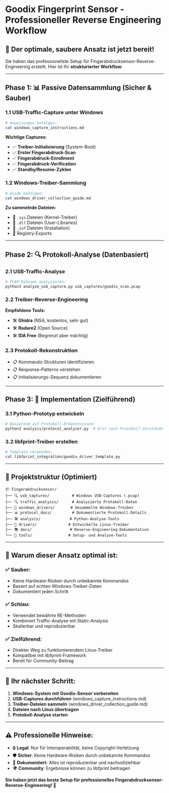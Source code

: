 # Goodix Fingerprint Sensor - Professioneller Reverse Engineering Workflow

## 🎯 **Der optimale, saubere Ansatz ist jetzt bereit!**

Sie haben das professionellste Setup für Fingerabdrucksensor-Reverse-Engineering erstellt. Hier ist Ihr **strukturierter Workflow**:

---

## Phase 1: 📊 **Passive Datensammlung** (Sicher & Sauber)

### 1.1 USB-Traffic-Capture unter Windows
```bash
# Anweisungen befolgen:
cat windows_capture_instructions.md
```

**Wichtige Captures:**
- ✅ **Treiber-Initialisierung** (System-Boot)
- ✅ **Erster Fingerabdruck-Scan**
- ✅ **Fingerabdruck-Enrollment** 
- ✅ **Fingerabdruck-Verification**
- ✅ **Standby/Resume-Zyklen**

### 1.2 Windows-Treiber-Sammlung
```bash
# Guide befolgen:
cat windows_driver_collection_guide.md
```

**Zu sammelnde Dateien:**
- 📁 `.sys` Dateien (Kernel-Treiber)
- 📁 `.dll` Dateien (User-Libraries)
- 📁 `.inf` Dateien (Installation)
- 📁 Registry-Exports

---

## Phase 2: 🔍 **Protokoll-Analyse** (Datenbasiert)

### 2.1 USB-Traffic-Analyse
```bash
# PCAP-Dateien analysieren:
python3 analyze_usb_capture.py usb_captures/goodix_scan.pcap
```

### 2.2 Treiber-Reverse-Engineering
**Empfohlene Tools:**
- 🛠️ **Ghidra** (NSA, kostenlos, sehr gut)
- 🛠️ **Radare2** (Open Source)
- 🛠️ **IDA Free** (Begrenzt aber mächtig)

### 2.3 Protokoll-Rekonstruktion
- 📋 Kommando-Strukturen identifizieren
- 📋 Response-Patterns verstehen
- 📋 Initialisierungs-Sequenz dokumentieren

---

## Phase 3: 🚀 **Implementation** (Zielführend)

### 3.1 Python-Prototyp entwickeln
```bash
# Basierend auf Protokoll-Erkenntnissen:
python3 analysis/protocol_analyzer.py  # Erst nach Protokoll-Verständnis!
```

### 3.2 libfprint-Treiber erstellen
```bash
# Template verwenden:
cat libfprint_integration/goodix_driver_template.py
```

---

## 📁 **Projektstruktur (Optimiert)**

```
📦 Fingerabdrucksensor/
├── 🔍 usb_captures/          # Windows USB-Captures (.pcap)
├── 🔍 traffic_analysis/      # Analysierte Protokoll-Daten
├── 💾 windows_drivers/       # Gesammelte Windows-Treiber
├── 📊 protocol_docs/         # Dokumentierte Protokoll-Details
├── 🛠️ analysis/             # Python-Analyse-Tools
├── 🚀 drivers/              # Entwickelte Linux-Treiber
├── 📚 docs/                 # Reverse-Engineering-Dokumentation
└── 🔧 tools/                # Setup- und Analyse-Tools
```

---

## 🎯 **Warum dieser Ansatz optimal ist:**

### ✅ **Sauber:**
- Keine Hardware-Risiken durch unbekannte Kommandos
- Basiert auf echten Windows-Treiber-Daten
- Dokumentiert jeden Schritt

### ✅ **Schlau:**
- Verwendet bewährte RE-Methoden
- Kombiniert Traffic-Analyse mit Static-Analysis
- Skalierbar und reproduzierbar

### ✅ **Zielführend:**
- Direkter Weg zu funktionierendem Linux-Treiber
- Kompatibel mit libfprint-Framework
- Bereit für Community-Beitrag

---

## 🚦 **Ihr nächster Schritt:**

1. **Windows-System mit Goodix-Sensor vorbereiten**
2. **USB-Captures durchführen** (windows_capture_instructions.md)
3. **Treiber-Dateien sammeln** (windows_driver_collection_guide.md)
4. **Dateien nach Linux übertragen**
5. **Protokoll-Analyse starten**

---

## ⚠️ **Professionelle Hinweise:**

- 🔒 **Legal**: Nur für Interoperabilität, keine Copyright-Verletzung
- 🛡️ **Sicher**: Keine Hardware-Risiken durch unbekannte Kommandos  
- 📝 **Dokumentiert**: Alles ist reproduzierbar und nachvollziehbar
- 🌍 **Community**: Ergebnisse können zu libfprint beitragen

**Sie haben jetzt das beste Setup für professionelles Fingerabdrucksensor-Reverse-Engineering! 🎉**
